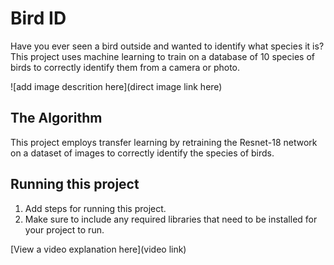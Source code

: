 # Bird ID

Have you ever seen a bird outside and wanted to identify what species it is? This project uses machine learning to train on a database of 10 species of birds to correctly identify them from a camera or photo. 

![add image descrition here](direct image link here)

## The Algorithm

This project employs transfer learning by retraining the Resnet-18 network on a dataset of images to correctly identify the species of birds.  

## Running this project

1. Add steps for running this project.
2. Make sure to include any required libraries that need to be installed for your project to run.

[View a video explanation here](video link)
